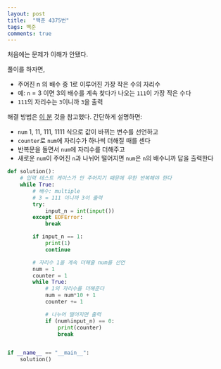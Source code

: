 ```yaml
---
layout: post
title:  "백준 4375번"
tags: 백준
comments: true
---
```


처음에는 문제가 이해가 안됐다.

풀이를 하자면, 

- 주어진 n 의 배수 중 1로 이루어진 가장 작은 수의 자리수
- 예: `n` = 3 이면 3의 배수를 계속 찾다가 나오는 `111`이 가장 작은 수다
- `111`의 자리수는 `3`이니까 `3`을 출력

해결 방법은 [이 분](https://ip99202.github.io/posts/%EB%B0%B1%EC%A4%80-4375-1-%ED%8C%8C%EC%9D%B4%EC%8D%AC/) 것을 참고했다.
간단하게 설명하면:
- `num` 1, 11, 111, 1111 식으로 값이 바뀌는 변수를 선언하고
- `counter`로 `num`에 자리수가 하나씩 더해질 때를 센다
- 반복문을 돌면서 `num`에 자리수를 더해주고
- 새로운 `num`이 주어진 `n`과 나뉘어 떨어지면 `num`은 `n`의 배수니까 답을 출력한다

```python
def solution():
    # 입력 테스트 케이스가 안 주어지기 때문에 무한 반복해야 한다
    while True:
        # 배수: multiple
        # 3 = 111 이니까 3이 출력
        try:
            input_n = int(input())
        except EOFError:
            break

        if input_n == 1:
            print(1)
            continue

        # 자리수 1을 계속 더해줄 num를 선언
        num = 1
        counter = 1
        while True:
            # 1의 자리수를 더해준다
            num = num*10 + 1
            counter += 1

            # 나누어 떨어지면 출력
            if (num%input_n) == 0:
                print(counter)
                break


if __name__ == "__main__":
    solution()
```